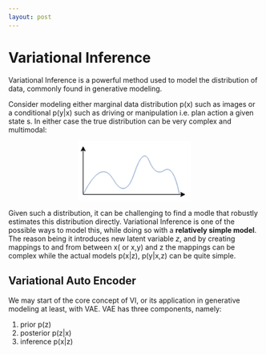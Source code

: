 ```yaml
---
layout: post
---
```


# Variational Inference

Variational Inference is a powerful method used to model the distribution of data, commonly found in generative modeling.

Consider modeling either marginal data distribution p(x) such as images or a conditional p(y|x) such as driving or manipulation i.e. plan action a given state s. In either case the true distribution can be very complex and multimodal:

<p align="center">
<img src="../images/px.png" alt="P(x)" width="45%"/>
</p>

Given such a distribution, it can be challenging to find a modle that robustly estimates this distribution directly. Variational Inference is one of the possible ways to model this, while doing so with a **relatively simple model**. The reason being it introduces new latent variable *z*, and by creating mappings to and from between x( or x,y) and z the mappings can be complex while the actual models p(x|z), p(y|x,z) can be quite simple.

## Variational Auto Encoder

We may start of the core concept of VI, or its application in generative modeling at least, with VAE. VAE has three components, namely:
1) prior p(z)
2) posterior p(z|x)
3) inference p(x|z)



<!-- 
## [GNM]

## [ViNT: A Foundation Model for Visual Navigation](https://arxiv.org/abs/2306.14846)
*Venue: arXiv*<br>
*Authors: Dhruv Shah†, Ajay Sridhar†, Nitish Dashora†,
Kyle Stachowicz, Kevin Black, Noriaki Hirose, Sergey Levine* <br>
 
 -->
